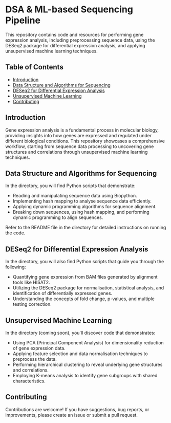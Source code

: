 # DSA & ML-based Sequencing Pipeline

This repository contains code and resources for performing gene expression analysis, including preprocessing sequence data, using the DESeq2 package for differential expression analysis, and applying unsupervised machine learning techniques.

## Table of Contents

- [Introduction](#introduction)
- [Data Structure and Algorithms for Sequencing](#data-structure-and-algorithms-for-sequencing)
- [DESeq2 for Differential Expression Analysis](#deseq2-for-differential-expression-analysis)
- [Unsupervised Machine Learning](#unsupervised-machine-learning)
- [Contributing](#contributing)

## Introduction

Gene expression analysis is a fundamental process in molecular biology, providing insights into how genes are expressed and regulated under different biological conditions. This repository showcases a comprehensive workflow, starting from sequence data processing to uncovering gene structures and correlations through unsupervised machine learning techniques.

## Data Structure and Algorithms for Sequencing

In the directory, you will find Python scripts that demonstrate:

- Reading and manipulating sequence data using Biopython.
- Implementing hash mapping to analyse sequence data efficiently.
- Applying dynamic programming algorithms for sequence alignment.
- Breaking down sequences, using hash mapping, and performing dynamic programming to align sequences.

Refer to the README file in the directory for detailed instructions on running the code.

## DESeq2 for Differential Expression Analysis

In the directory, you will also find Python scripts that guide you through the following:

- Quantifying gene expression from BAM files generated by alignment tools like HISAT2.
- Utilizing the DESeq2 package for normalisation, statistical analysis, and identification of differentially expressed genes.
- Understanding the concepts of fold change, p-values, and multiple testing correction.

## Unsupervised Machine Learning

In the directory (coming soon), you'll discover code that demonstrates:

- Using PCA (Principal Component Analysis) for dimensionality reduction of gene expression data.
- Applying feature selection and data normalisation techniques to preprocess the data.
- Performing hierarchical clustering to reveal underlying gene structures and correlations.
- Employing K-means analysis to identify gene subgroups with shared characteristics.

## Contributing

Contributions are welcome! If you have suggestions, bug reports, or improvements, please create an issue or submit a pull request.

